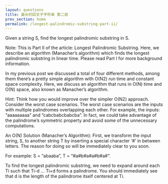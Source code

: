 ```yaml
---                                                                             
layout: questions                                                                    
title: 最长的回文子字符串 第二部 
prev_section: home                                                              
permalink: /longest-palindromic-substring-part-ii/
---
```


Given a string S, find the longest palindromic substring in S.

Note:
This is Part II of the article: Longest Palindromic Substring. Here, we describe an algorithm (Manacher’s algorithm) which finds the longest palindromic substring in linear time. Please read Part I for more background information.

In my previous post we discussed a total of four different methods, among them there’s a pretty simple algorithm with O(N2) run time and constant space complexity. Here, we discuss an algorithm that runs in O(N) time and O(N) space, also known as Manacher’s algorithm.

Hint:
Think how you would improve over the simpler O(N2) approach. Consider the worst case scenarios. The worst case scenarios are the inputs with multiple palindromes overlapping each other. For example, the inputs: “aaaaaaaaa” and “cabcbabcbabcba”. In fact, we could take advantage of the palindrome’s symmetric property and avoid some of the unnecessary computations.

An O(N) Solution (Manacher’s Algorithm):
First, we transform the input string, S, to another string T by inserting a special character ‘#’ in between letters. The reason for doing so will be immediately clear to you soon.

For example: S = “abaaba”, T = “#a#b#a#a#b#a#”.

To find the longest palindromic substring, we need to expand around each Ti such that Ti-d … Ti+d forms a palindrome. You should immediately see that d is the length of the palindrome itself centered at Ti.
